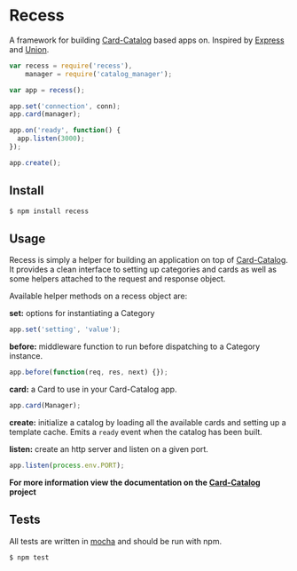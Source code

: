 Recess
=======

A framework for building [Card-Catalog](https://github.com/TxSSC/Card-Catalog) based apps on. Inspired by [Express](https://github.com/visionmedia/express) and [Union](https://github.com/flatiron/union).

```js
var recess = require('recess'),
    manager = require('catalog_manager');

var app = recess();

app.set('connection', conn);
app.card(manager);

app.on('ready', function() {
  app.listen(3000);
});

app.create();
```

## Install

```bash
$ npm install recess
```

## Usage

Recess is simply a helper for building an application on top of [Card-Catalog](https://github.com/TxSSC/Card-Catalog). It provides a clean interface to setting up categories and cards as well as some helpers attached to the request and response object.

Available helper methods on a recess object are:

**set:** options for instantiating a Category

```js
app.set('setting', 'value');
```

**before:** middleware function to run before dispatching to a Category instance.

```js
app.before(function(req, res, next) {});
```

**card:** a Card to use in your Card-Catalog app.

```js
app.card(Manager);
```

**create:** initialize a catalog by loading all the available cards and setting up a template cache. Emits a `ready` event when the catalog has been built.

**listen:** create an http server and listen on a given port.

```js
app.listen(process.env.PORT);
```

**For more information view the documentation on the [Card-Catalog](https://github.com/TxSSC/Card-Catalog) project**

## Tests

All tests are written in [mocha](https://github.com/visionmedia/mocha) and should be run with npm.

```bash
$ npm test
```